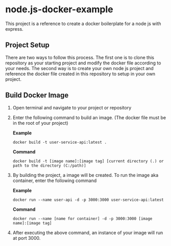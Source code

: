 # node.js-docker-example
This project is a reference to create a docker boilerplate for a node js with express.

## Project Setup
There are two ways to follow this process. The first one is to clone this repository as your starting project and modify the docker file according to your needs. The second way is to create your own node js project and reference the docker file created in this repository to setup in your own project.
<br/>

## Build Docker Image

1. Open terminal and navigate to your project or repository
2. Enter the following command to build an image. (The docker file must be in the root of your project)

    **Example**

    `docker build -t user-service-api:latest .`

    **Command**

    `docker build -t [image name]:[image tag] [current directory (.) or path to the directory (C:/path)]`
3. By building the project, a image will be created. To run the image aka container, enter the following command

    **Example**

    `docker run --name user-api -d -p 3000:3000 user-service-api:latest`

    **Command**

    `docker run --name [name for container] -d -p 3000:3000 [image name]:[image tag]`
4. After executing the above command, an instance of your image will run at port 3000.

